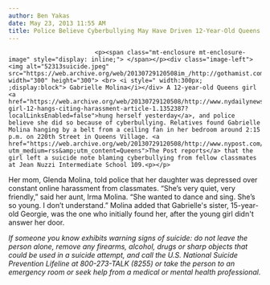 ```yaml
---
author: Ben Yakas
date: May 23, 2013 11:55 AM
title: Police Believe Cyberbullying May Have Driven 12-Year-Old Queens Girl To Hang Herself
---
```



                            
                            
                            
                            <p><span class="mt-enclosure mt-enclosure-image" style="display: inline;"> </span></p><div class="image-left"> <img alt="52313suicide.jpeg" src="https://web.archive.org/web/20130729120508im_/http://gothamist.com/attachments/byakas/52313suicide.jpeg" width="300" height="300"> <br> <i style=" width:300px; ;display:block"> Gabrielle Molina</i></div> A 12-year-old Queens girl <a href="https://web.archive.org/web/20130729120508/http://www.nydailynews.com/news/crime/queens-girl-12-hangs-citing-harassment-article-1.1352387?localLinksEnabled=false">hung herself yesterday</a>, and police believe she did so because of cyberbullying. Relatives found Gabrielle Molina hanging by a belt from a ceiling fan in her bedroom around 2:15 p.m. on 220th Street in Queens Village. <a href="https://web.archive.org/web/20130729120508/http://www.nypost.com/p/news/local/queens/qns_kid_hangs_herself_HAiEWK5v5xWQW5wfstzFeP?utm_medium=rss&amp;utm_content=Queens">The Post reports</a> that the girl left a suicide note blaming cyberbullying from fellow classmates at Jean Nuzzi Intermediate School 109.<p></p>

<p>Her mom, Glenda Molina, told police that her daughter was depressed over constant online harassment from classmates. &#x201C;She&#x2019;s very quiet, very friendly,&#x201D; said her aunt, Irma Molina. &#x201C;She wanted to dance and sing. She&#x2019;s so young. I don&#x2019;t understand.&#x201D; Molina added that Gabrielle&apos;s sister, 15-year-old Georgie, was the one who initially found her, after the young girl didn&apos;t answer her door.</p>

<p><em>If someone you know exhibits warning signs of suicide: do not leave the person alone, remove any firearms, alcohol, drugs or sharp objects that could be used in a suicide attempt, and call the U.S. National Suicide Prevention Lifeline at 800-273-TALK (8255) or take the person to an emergency room or seek help from a medical or mental health professional.</em></p>
                            
                            
                            